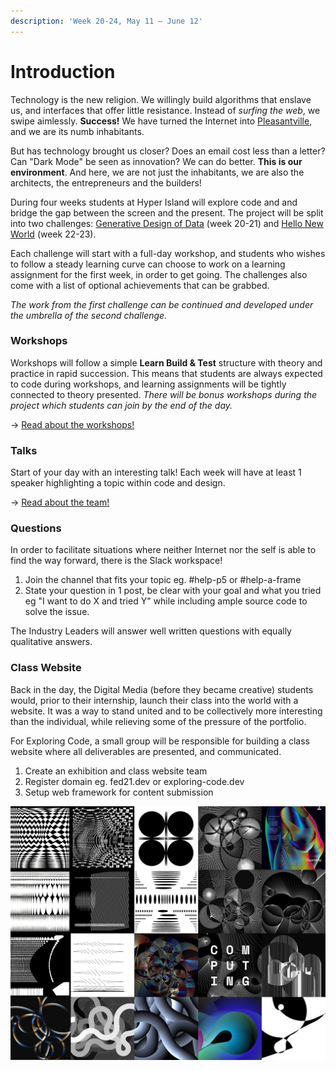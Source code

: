 ```yaml
---
description: 'Week 20-24, May 11 — June 12'
---
```


# Introduction

Technology is the new religion. We willingly build algorithms that enslave us, and interfaces that offer little resistance. Instead of _surfing the web_, we swipe aimlessly. **Success!** We have turned the Internet into [Pleasantville](https://www.youtube.com/watch?v=v9EHRObUQqY), and we are its numb inhabitants.

But has technology brought us closer? Does an email cost less than a letter? Can "Dark Mode" be seen as innovation? We can do better. **This is our environment**. And here, we are not just the inhabitants, we are also the architects, the entrepreneurs and the builders!

During four weeks students at Hyper Island will explore code and and bridge the gap between the screen and the present. The project will be split into two challenges: [Generative Design of Data](brief/generative-design-of-data.md) \(week 20-21\) and [Hello New World](brief/hello-new-world.md) \(week 22-23\). 

Each challenge will start with a full-day workshop, and students who wishes to follow a steady learning curve can choose to work on a learning assignment for the first week, in order to get going. The challenges also come with a list of optional achievements that can be grabbed.

_The work from the first challenge can be continued and developed under the umbrella of the second challenge._

### Workshops

Workshops will follow a simple **Learn Build & Test** structure with theory and practice in rapid succession. This means that students are always expected to code during workshops, and learning assignments will be tightly connected to theory presented. _There will be bonus workshops during the project which students can join by the end of the day._

→ [Read about the workshops!](workshops.md)

### Talks

Start of your day with an interesting talk! Each week will have at least 1 speaker highlighting a topic within code and design.

→ [Read about the team!](team.md)

### Questions

In order to facilitate situations where neither Internet nor the self is able to find the way forward, there is the Slack workspace!

1. Join the channel that fits your topic eg. \#help-p5 or \#help-a-frame
2. State your question in 1 post, be clear with your goal and what you tried eg "I want to do X and tried Y" while including ample source code to solve the issue.

The Industry Leaders will answer well written questions with equally qualitative answers.

### Class Website

Back in the day, the Digital Media \(before they became creative\) students would, prior to their internship, launch their class into the world with a website. It was a way to stand united and to be collectively more interesting than the individual, while relieving some of the pressure of the portfolio. 

For Exploring Code, a small group will be responsible for building a class website where all deliverables are presented, and communicated.

1. Create an exhibition and class website team
2. Register domain eg. fed21.dev or exploring-code.dev
3. Setup web framework for content submission

![Always Be Iterating by Zach Lieberman](.gitbook/assets/zach%20%281%29.jpg)


